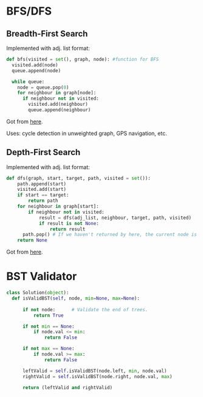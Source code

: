 # BFS/DFS

## Breadth-First Search
Implemented with adj. list format:
```Python
def bfs(visited = set(), graph, node): #function for BFS
  visited.add(node)
  queue.append(node)

  while queue:
    node = queue.pop(0) 
    for neighbour in graph[node]:
      if neighbour not in visited:
        visited.add(neighbour)
        queue.append(neighbour)
```
Got from [here](https://favtutor.com/blogs/breadth-first-search-python).

Uses: cycle detection in unweighted graph, GPS navigation, etc.

## Depth-First Search
Implemented with adj. list format:
```Python
def dfs(graph, start, target, path, visited = set()):
    path.append(start)
    visited.add(start) 
    if start == target:
        return path
    for neighbour in graph[start]:
        if neighbour not in visited:
            result = dfs(adj_list, neighbour, target, path, visited)
            if result is not None:
                return result
	  path.pop() # If we haven't returned by here, the current node is not on path to target.
    return None
```
Got from [here](https://stackabuse.com/depth-first-search-dfs-in-python-theory-and-implementation/).

# BST Validator

```Python
class Solution(object):  
  def isValidBST(self, node, min=None, max=None):
      
      if not node:      # Validate the end of trees.
          return True

      if not min == None:
          if node.val <= min:
              return False

      if not max == None:
          if node.val >= max:
              return False

      leftValid = self.isValidBST(node.left, min, node.val)
      rightValid = self.isValidBST(node.right, node.val, max)

      return (leftValid and rightValid)
```